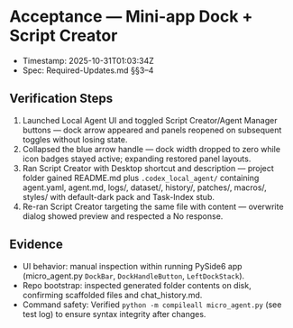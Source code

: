 # Acceptance — Mini-app Dock + Script Creator
- Timestamp: 2025-10-31T01:03:34Z
- Spec: Required-Updates.md §§3–4

## Verification Steps
1. Launched Local Agent UI and toggled Script Creator/Agent Manager buttons — dock arrow appeared and panels reopened on subsequent toggles without losing state.
2. Collapsed the blue arrow handle — dock width dropped to zero while icon badges stayed active; expanding restored panel layouts.
3. Ran Script Creator with Desktop shortcut and description — project folder gained README.md plus `.codex_local_agent/` containing agent.yaml, agent.md, logs/, dataset/, history/, patches/, macros/, styles/ with default-dark pack and Task-Index stub.
4. Re-ran Script Creator targeting the same file with content — overwrite dialog showed preview and respected a No response.

## Evidence
- UI behavior: manual inspection within running PySide6 app (micro_agent.py `DockBar`, `DockHandleButton`, `LeftDockStack`).
- Repo bootstrap: inspected generated folder contents on disk, confirming scaffolded files and chat_history.md.
- Command safety: Verified `python -m compileall micro_agent.py` (see test log) to ensure syntax integrity after changes.
